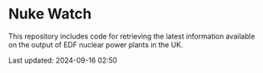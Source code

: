 # Nuke Watch

This repository includes code for retrieving the latest information available on the output of EDF nuclear power plants in the UK.

Last updated: 2024-09-16 02:50